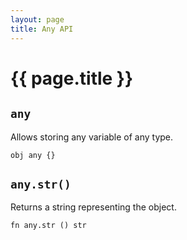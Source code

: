 ```yaml
---
layout: page
title: Any API
---
```


# {{ page.title }}

## `any`
Allows storing any variable of any type.

```the
obj any {}
```

## `any.str()`
Returns a string representing the object.

```the
fn any.str () str
```
